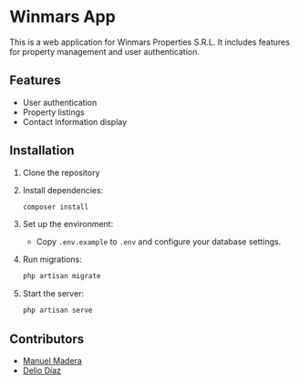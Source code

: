 # Winmars App

This is a web application for Winmars Properties S.R.L. It includes features for property management and user authentication.

## Features

-   User authentication
-   Property listings
-   Contact information display

## Installation

1. Clone the repository

2. Install dependencies:
    ```bash
    composer install
    ```
3. Set up the environment:

    - Copy `.env.example` to `.env` and configure your database settings.

4. Run migrations:
    ```bash
    php artisan migrate
    ```
5. Start the server:
    ```bash
    php artisan serve
    ```

## Contributors

-   [Manuel Madera](https://github.com/Manu0620)
-   [Delio Díaz](https://github.com/yunior0716)
